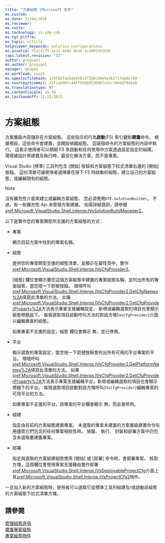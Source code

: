 ```yaml
---
title: "方案組態 |Microsoft 文件"
ms.custom: 
ms.date: 11/04/2016
ms.reviewer: 
ms.suite: 
ms.technology: vs-ide-sdk
ms.tgt_pltfrm: 
ms.topic: article
helpviewer_keywords: solution configurations
ms.assetid: f22cfc75-3e31-4e0d-88a9-3ca99539203b
caps.latest.revision: "13"
author: gregvanl
ms.author: gregvanl
manager: ghogen
ms.workload: vssdk
ms.openlocfilehash: 129f86fae5de5501d72b0cdbe5e261717e60e780
ms.sourcegitcommit: 32f1a690fc445f9586d53698fc82c7debd784eeb
ms.translationtype: MT
ms.contentlocale: zh-TW
ms.lasthandoff: 12/22/2017
---
```

# <a name="solution-configuration"></a>方案組態
方案層級內容儲存在方案組態。 這些指示的行為**啟動**(F5) 索引鍵和**建置**命令。 根據預設，這些命令會建置，並開始偵錯組態。 這兩個命令的方案組態的內容中執行。 這表示使用者可以預期 F5 來啟動和任何使用中方案透過設定設定的組建。 環境被設計來建置及執行時，最佳化解決方案，而不是專案。  
  
 Visual Studio [標準] 工具列包含 [開始] 按鈕和方案組態下拉式清單右邊的 [開始] 按鈕。 這份清單可讓使用者選擇要在按下 F5 時啟動的組態，建立自己的方案組態，或編輯現有的組態。  
  
> [!NOTE]
>  沒有擴充性介面來建立或編輯方案組態。 您必須使用`DTE.SolutionBuilder`。 不過，有一些擴充性 Api 來管理方案建置。 如需詳細資訊，請參閱<xref:Microsoft.VisualStudio.Shell.Interop.IVsSolutionBuildManager2>。  
  
 以下是實作您的專案類型所支援的方案組態的方式：  
  
-   專案  
  
     顯示目前方案中找到的專案名稱。  
  
-   組態  
  
     提供您的專案類型支援的組態清單，並顯示在屬性頁中，實作<xref:Microsoft.VisualStudio.Shell.Interop.IVsCfgProvider2>。  
  
     [組態] 欄位會顯示要在這個方案組態中建置的專案組態名稱，並列出所有的專案組態，當您按一下箭號按鈕。 環境呼叫<xref:Microsoft.VisualStudio.Shell.Interop.IVsCfgProvider2.GetCfgNames%2A>填寫此清單的方法。 如果<xref:Microsoft.VisualStudio.Shell.Interop.IVsCfgProvider2.GetCfgProviderProperty%2A>方法表示專案支援編輯設定、 新增或編輯選取的項目也會顯示組態標題底下。 每個選取項目啟動呼叫方法的對話方塊`IVsCfgProvider2`介面以編輯專案的組態。  
  
     如果專案不支援的設定，組態 欄位會顯示 無，並已停用。  
  
-   平台  
  
     顯示選取的專案設定，當您按一下箭號按鈕會列出所有可用的平台專案的平台。 環境呼叫<xref:Microsoft.VisualStudio.Shell.Interop.IVsCfgProvider2.GetPlatformNames%2A>填寫此清單的方法。 如果<xref:Microsoft.VisualStudio.Shell.Interop.IVsCfgProvider2.GetCfgProviderProperty%2A>方法表示專案支援編輯平台，新增或編輯選取的項目也會顯示標題下的平台。 每個選取項目啟動對話方塊呼叫`IVsCfgProvider2`編輯專案的可用平台的方法。  
  
     如果專案不支援的平台，該專案的平台欄會顯示 無，而且會停用。  
  
-   組建  
  
     指定由目前的方案組態建置專案。 未選取的專案未建置的方案層級建置命令叫用儘管它們包含的任何專案相依性時。 偵錯、 執行、 封裝和部署方案中仍包含未選取要建置專案。  
  
-   部署  
  
     指定與選取的方案組建組態使用 [開始] 或 [部署] 命令時，會部署專案。 核取方塊，這個欄位會使用專案支援藉由實作部署<xref:Microsoft.VisualStudio.Shell.Interop.IVsDeployableProjectCfg>介面上其<xref:Microsoft.VisualStudio.Shell.Interop.IVsProjectCfg2>物件。  
  
 一旦加入新的方案組態時，使用者可以選取它從標準工具列組建及/或啟動該組態的方案組態下拉式清單方塊。  
  
## <a name="see-also"></a>請參閱  
 [管理組態選項](../../extensibility/internals/managing-configuration-options.md)   
 [建置專案組態](../../extensibility/internals/project-configuration-for-building.md)   
 [專案組態物件](../../extensibility/internals/project-configuration-object.md)